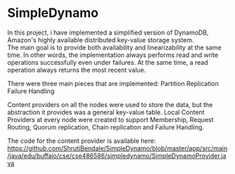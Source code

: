 # SimpleDynamo


In this project, i have implemented a simplified version of DynamoDB, Amazon's highly available distributed key-value storage system.  
The main goal is to provide both availability and linearizability at the same time. In other words, the implementation always performs read and write operations successfully even under failures. At the same time, a read operation always returns the most recent value.

There were three main pieces that are implemented:
Partition
Replication
Failure Handling

Content providers on all the nodes were used to store the data, but the abstraction it provides was a general key-value table. Local Content Providers at every node were created to support Membership, Request Routing, Quorum replication, Chain replication and Failure Handling.

The code for the content provider is available here: 
https://github.com/ShrutiBendale/SimpleDynamo/blob/master/app/src/main/java/edu/buffalo/cse/cse486586/simpledynamo/SimpleDynamoProvider.java
